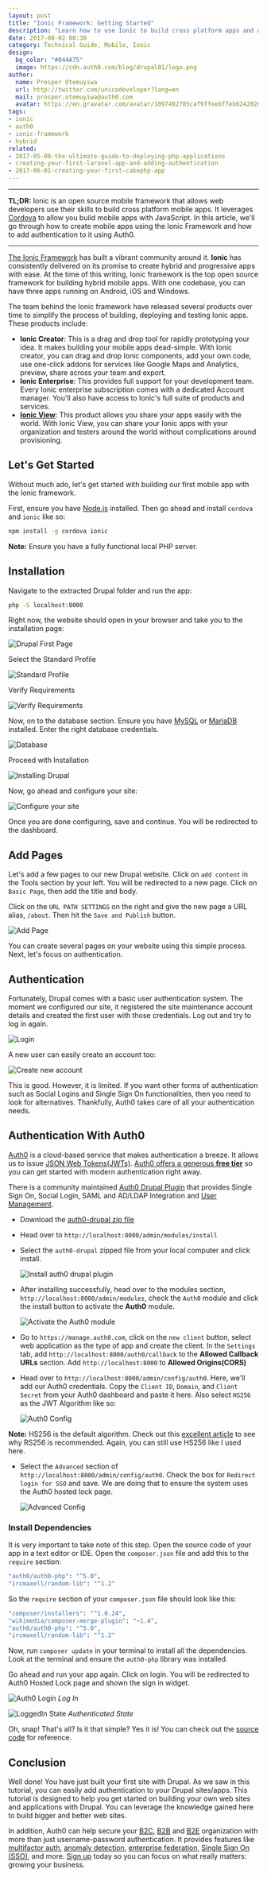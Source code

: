 ```yaml
---
layout: post
title: "Ionic Framework: Getting Started"
description: "Learn how to use Ionic to build cross platform apps and add authentication the right way"
date: 2017-08-02 08:30
category: Technical Guide, Mobile, Ionic
design:
  bg_color: "#044A75"
  image: https://cdn.auth0.com/blog/drupal01/logo.png
author:
  name: Prosper Otemuyiwa
  url: http://twitter.com/unicodeveloper?lang=en
  mail: prosper.otemuyiwa@auth0.com
  avatar: https://en.gravatar.com/avatar/1097492785caf9ffeebffeb624202d8f?s=200
tags:
- ionic
- auth0
- ionic-framework
- hybrid
related:
- 2017-05-08-the-ultimate-guide-to-deploying-php-applications
- creating-your-first-laravel-app-and-adding-authentication
- 2017-06-01-creating-your-first-cakephp-app
---
```


---

**TL;DR:** Ionic is an open source mobile framework that allows web developers use their skills to build cross platform mobile apps. It leverages [Cordova](https://cordova.apache.org) to allow you build mobile apps with JavaScript. In this article, we'll go through how to create mobile apps using the Ionic Framework and how to add authentication to it using Auth0.

---

[The Ionic Framework](https://ionicframework.com/) has built a vibrant community around it. **Ionic** has consistently delivered on its promise to create hybrid and progressive apps with ease. At the time of this writing, Ionic framework is the top open source framework for building hybrid mobile apps. With one codebase, you can have three apps running on Android, iOS and Windows.

The team behind the Ionic framework have released several products over time to simplify the process of building, deploying and testing Ionic apps. These products include:

* **Ionic Creator**: This is a drag and drop tool for rapidly prototyping your idea. It makes building your mobile apps dead-simple. With Ionic creator, you can drag and drop Ionic components, add your own code, use one-click addons for services like Google Maps and Analytics, preview, share across your team and export.
* **Ionic Enterprise**: This provides full support for your development team. Every Ionic enterprise subscription comes with a dedicated Account manager. You'll also have access to Ionic's full suite of products and services.
* **[Ionic View](http://view.ionic.io)**: This product allows you share your apps easily with the world. With Ionic View, you can share your Ionic apps with your organization and testers around the world without complications around provisioning.

## Let's Get Started

Without much ado, let's get started with building our first mobile app with the Ionic framework.

First, ensure you have [Node.js](http://nodejs.org) installed. Then go ahead and install `cordova` and `ionic` like so:

```bash
npm install -g cordova ionic
```



**Note:** Ensure you have a fully functional local PHP server.

## Installation

Navigate to the extracted Drupal folder and run the app:

```bash
php -S localhost:8000
```

Right now, the website should open in your browser and take you to the installation page:

![Drupal First Page](https://cdn.auth0.com/blog/drupal/installation.png)

Select the Standard Profile

![Standard Profile](https://cdn.auth0.com/blog/drupal/standard.png)

Verify Requirements

![Verify Requirements](https://cdn.auth0.com/blog/drupal/requirements.png)

Now, on to the database section. Ensure you have [MySQL](https://www.mysql.com/) or [MariaDB](https://mariadb.org) installed. Enter the right database credentials.

![Database](https://cdn.auth0.com/blog/drupal/database.png)

Proceed with Installation

![Installing Drupal](https://cdn.auth0.com/blog/drupal/installation.png)

Now, go ahead and configure your site:

![Configure your site](https://cdn.auth0.com/blog/drupal/configuration.png)

Once you are done configuring, save and continue. You will be redirected to the dashboard.

## Add Pages

Let's add a few pages to our new Drupal website. Click on `add content` in the Tools section by your left. You will be redirected to a new page. Click on `Basic Page`, then add the title and body.

Click on the `URL PATH SETTINGS` on the right and give the new page a URL alias, `/about`. Then hit the `Save and Publish` button.

![Add Page](https://cdn.auth0.com/blog/drupal/addpage.png)

You can create several pages on your website using this simple process. Next, let's focus on authentication.

## Authentication

Fortunately, Drupal comes with a basic user authentication system. The moment we configured our site, it registered the site maintenance account details and created the first user with those credentials. Log out and try to log in again.

![Login](https://cdn.auth0.com/blog/drupal/defaultLogin.png)

A new user can easily create an account too:

![Create new account](https://cdn.auth0.com/blog/drupal/create_new_account.png)

This is good. However, it is limited. If you want other forms of authentication such as Social Logins and Single Sign On functionalities, then you need to look for alternatives. Thankfully, Auth0 takes care of all your authentication needs.

## Authentication With Auth0

[Auth0](https://auth0.com) is a cloud-based service that makes authentication a breeze. It allows us to issue [JSON Web Tokens(JWTs)](https://jwt.io). [Auth0 offers a generous **free tier**](https://auth0.com/pricing) so you can get started with modern authentication right away.

There is a community maintained [Auth0 Drupal Plugin](https://github.com/auth0/auth0-drupal) that provides Single Sign On, Social Login, SAML and AD/LDAP Integration and [User Management](https://auth0.com/user-management).

* Download the [auth0-drupal zip file](https://github.com/auth0/auth0-drupal/archive/master.zip)
* Head over to `http://localhost:8000/admin/modules/install`
* Select the `auth0-drupal` zipped file from your local computer and click install.

    ![Install auth0 drupal plugin](https://cdn.auth0.com/blog/drupal/install_drupal_plugin.png)

* After installing successfully, head over to the modules section, `http://localhost:8000/admin/modules`, check the `Auth0` module and click the install button to activate the **Auth0** module.

    ![Activate the Auth0 module](https://cdn.auth0.com/blog/drupal/activatemodule.png)

* Go to `https://manage.auth0.com`, click on the `new client` button, select web application as the type of app and create the client. In the `Settings` tab, add `http://localhost:8000/auth0/callback` to the **Allowed Callback URLs** section. Add `http://localhost:8000` to **Allowed Origins(CORS)**

* Head over to `http://localhost:8000/admin/config/auth0`. Here, we'll add our Auth0 credentials. Copy the `Client ID`, `Domain`, and `Client Secret` from your Auth0 dashboard and paste it here. Also select `HS256` as the JWT Algorithm like so:

    ![Auth0 Config](https://cdn.auth0.com/blog/drupal/auth0config.png)

**Note:** HS256 is the default algorithm. Check out this [excellent article](https://auth0.com/blog/navigating-rs256-and-jwks/) to see why RS256 is recommended. Again, you can still use HS256 like I used here.

* Select the `Advanced` section of `http://localhost:8000/admin/config/auth0`. Check the box for `Redirect login for SSO` and save. We are doing that to ensure the system uses the Auth0 hosted lock page.

    ![Advanced Config](https://cdn.auth0.com/blog/drupal/advancedconfig.png)


### Install Dependencies

It is very important to take note of this step. Open the source code of your app in a text editor or IDE. Open the `composer.json` file and add this to the `require` section:

```bash
"auth0/auth0-php": "^5.0",
"ircmaxell/random-lib": "^1.2"
````

So the `require` section of your `composer.json` file should look like this:

```bash
"composer/installers": "^1.0.24",
"wikimedia/composer-merge-plugin": "~1.4",
"auth0/auth0-php": "^5.0",
"ircmaxell/random-lib": "^1.2"
```

Now, run `composer update` in your terminal to install all the dependencies. Look at the terminal and ensure the `auth0-php` library was installed.

Go ahead and run your app again. Click on login. You will be redirected to Auth0 Hosted Lock page and shown the sign in widget.

![Auth0 Login](https://cdn.auth0.com/blog/drupal/auth0login.png)
_Log In_


![LoggedIn State](https://cdn.auth0.com/blog/drupal/loggedinstate.png)
_Authenticated State_

Oh, snap! That's all? Is it that simple? Yes it is! You can check out the [source code](https://github.com/auth0-blog/drupal-auth0-app) for reference.

## Conclusion

Well done! You have just built your first site with Drupal. As we saw in this tutorial, you can easily add authentication to your Drupal sites/apps. This tutorial is designed to help you get started on building your own web sites and applications with Drupal. You can leverage the knowledge gained here to build bigger and better web sites.

In addition, Auth0 can help secure your [B2C](https://auth0.com/b2c-customer-identity-management), [B2B](https://auth0.com/b2b-enterprise-identity-management) and [B2E](https://auth0.com/b2e-identity-management-for-employees) organization with more than just username-password authentication. It provides features like [multifactor auth](https://auth0.com/multifactor-authentication), [anomaly detection](https://auth0.com/docs/anomaly-detection), [enterprise federation](https://auth0.com/docs/identityproviders), [Single Sign On (SSO)](https://auth0.com/docs/sso), and more. [Sign up](javascript:signup\(\)) today so you can focus on what really matters: growing your business.

